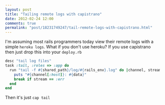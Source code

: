 ```yaml
---
layout: post
title: "Tailing remote logs with capistrano"
date: 2012-02-24 12:00
comments: true
permalink: "post/18231749247/tail-remote-logs-with-capistrano.html"
---
```


I'm assuming most rails programmers today view their remote logs with a simple <code>heroku logs</code>. What if you don't use heroku? If you use capistrano then just drop this into your <code>deploy.rb</code>

``` ruby
desc "tail log files"
task :tail, :roles => :app do
  run "tail -f #{shared_path}/log/#{rails_env}.log" do |channel, stream, data|
    puts "#{channel[:host]}: #{data}"
    break if stream == :err
  end
end
```

Then it's just <code>cap tail</code>
